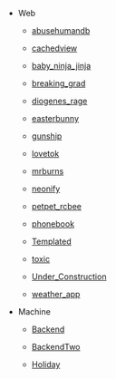 <!-- docs/HTB/_sidebar.md -->

* Web

    * [abusehumandb](/HTB/Web/abusehumandb.md)

    * [cachedview](/HTB/Web/cachedview.md)

    * [baby_ninja_jinja](/HTB/Web/baby_ninja_jinja.md)

    * [breaking_grad](/HTB/Web/breaking_grad.md)

    * [diogenes_rage](/HTB/Web/diogenes_rage.md)

    * [easterbunny](/HTB/Web/easterbunny.md)

    * [gunship](/HTB/Web/gunship.md)

    * [lovetok](/HTB/Web/lovetok.md)

    * [mrburns](/HTB/Web/mrburns.md)

    * [neonify](/HTB/Web/neonify.md)

    * [petpet_rcbee](/HTB/Web/petpet_rcbee.md)

    * [phonebook](/HTB/Web/phonebook.md)

    * [Templated](/HTB/Web/Templated.md)

    * [toxic](/HTB/Web/toxic.md)

    * [Under_Construction](/HTB/Web/Under_Construction.md)

    * [weather_app](/HTB/Web/weather_app.md)

* Machine

    * [Backend](/HTB/Machine/Backend.md)

    * [BackendTwo](/HTB/Machine/BackendTwo.md)

    * [Holiday](/HTB/Machine/Holiday.md)